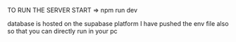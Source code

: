TO RUN THE SERVER START => npm run dev

database is hosted on the supabase platform
I have pushed the env file also so that you can directly run in your pc
